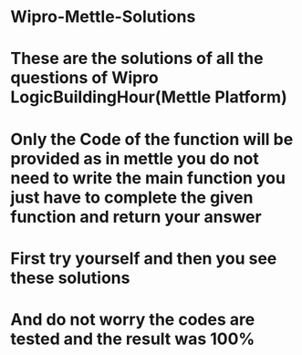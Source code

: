 # Wipro-Mettle-Solutions
# These are the solutions of all the questions of Wipro LogicBuildingHour(Mettle Platform)
# Only the Code of the function will be provided as in mettle you do not need to write the main function you just have to complete the given function and return your answer
# First try yourself and then you see these solutions 
# And do not worry the codes are tested and the result was 100%
